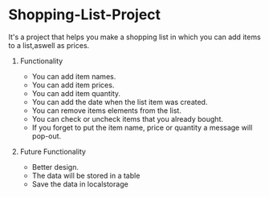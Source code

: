 # Shopping-List-Project
It's a project that helps you make a shopping list in which you can add items to a list,aswell as prices.

1. Functionality
    * You can add item names.
    * You can add item prices.
    * You can add item quantity.
    * You can add the date when the list item was created.
    * You can remove items elements from the list.
    * You can check or uncheck items that you already bought.
    * If you forget to put the item name, price or quantity a message will pop-out.


2. Future Functionality

    * Better design.
    * The data will be stored in a table 
    * Save the data in localstorage
